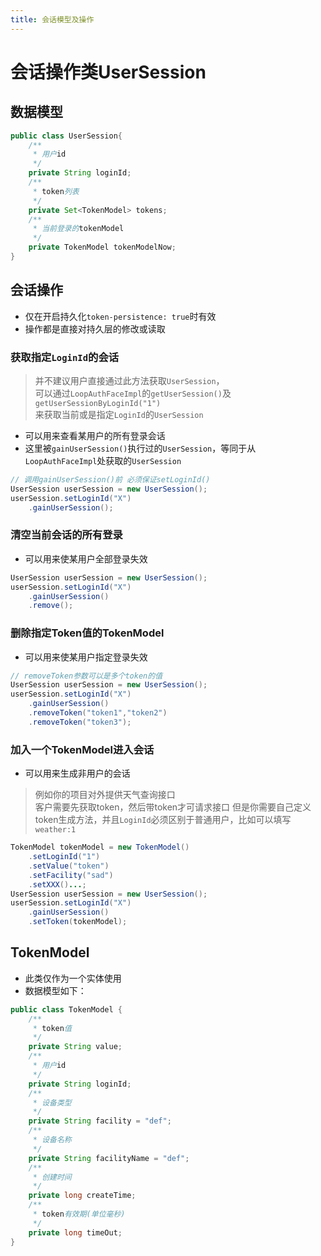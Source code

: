 ```yaml
---
title: 会话模型及操作
---
```


# 会话操作类UserSession

## 数据模型

```java
public class UserSession{
    /**
     * 用户id
     */
    private String loginId;
    /**
     * token列表
     */
    private Set<TokenModel> tokens;
    /**
     * 当前登录的tokenModel
     */
    private TokenModel tokenModelNow;
}
```

## 会话操作

- 仅在开启持久化`token-persistence: true`时有效
- 操作都是直接对持久层的修改或读取

### 获取指定`LoginId`的会话

> 并不建议用户直接通过此方法获取`UserSession`，  
> 可以通过`LoopAuthFaceImpl`的`getUserSession()`及`getUserSessionByLoginId("1")`  
> 来获取当前或是指定`LoginId`的`UserSession`

- 可以用来查看某用户的所有登录会话
- 这里被`gainUserSession()`执行过的`UserSession`，等同于从`LoopAuthFaceImpl`处获取的`UserSession`

```java
// 调用gainUserSession()前 必须保证setLoginId()
UserSession userSession = new UserSession();
userSession.setLoginId("X")
    .gainUserSession();
```

### 清空当前会话的所有登录

- 可以用来使某用户全部登录失效

```java
UserSession userSession = new UserSession();
userSession.setLoginId("X")
    .gainUserSession()
    .remove();
```

### 删除指定Token值的TokenModel

- 可以用来使某用户指定登录失效

```java
// removeToken参数可以是多个token的值
UserSession userSession = new UserSession();
userSession.setLoginId("X")
    .gainUserSession()
    .removeToken("token1","token2")
    .removeToken("token3");
```

### 加入一个TokenModel进入会话

- 可以用来生成非用户的会话

> 例如你的项目对外提供天气查询接口  
> 客户需要先获取token，然后带token才可请求接口
> 但是你需要自己定义token生成方法，并且`LoginId`必须区别于普通用户，比如可以填写`weather:1`

```java
TokenModel tokenModel = new TokenModel()
    .setLoginId("1")
    .setValue("token")
    .setFacility("sad")
    .setXXX()...;
UserSession userSession = new UserSession();
userSession.setLoginId("X")
    .gainUserSession()
    .setToken(tokenModel);
```

## TokenModel

- 此类仅作为一个实体使用
- 数据模型如下：

```java
public class TokenModel {
    /**
     * token值
     */
    private String value;
    /**
     * 用户id
     */
    private String loginId;
    /**
     * 设备类型
     */
    private String facility = "def";
    /**
     * 设备名称
     */
    private String facilityName = "def";
    /**
     * 创建时间
     */
    private long createTime;
    /**
     * token有效期(单位毫秒)
     */
    private long timeOut;
}
```

